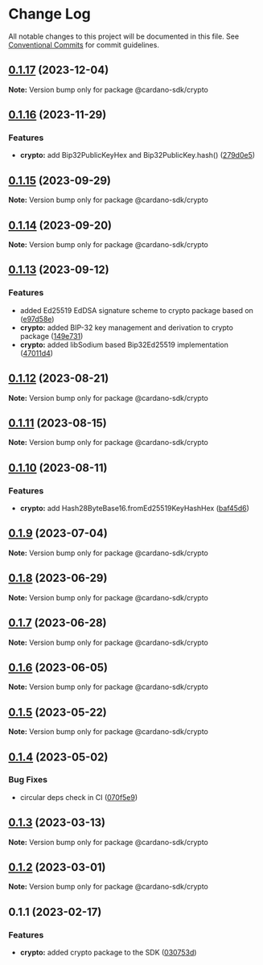 # Change Log

All notable changes to this project will be documented in this file.
See [Conventional Commits](https://conventionalcommits.org) for commit guidelines.

## [0.1.17](https://github.com/input-output-hk/cardano-js-sdk/compare/@cardano-sdk/crypto@0.1.16...@cardano-sdk/crypto@0.1.17) (2023-12-04)

**Note:** Version bump only for package @cardano-sdk/crypto

## [0.1.16](https://github.com/input-output-hk/cardano-js-sdk/compare/@cardano-sdk/crypto@0.1.15...@cardano-sdk/crypto@0.1.16) (2023-11-29)

### Features

* **crypto:** add Bip32PublicKeyHex and Bip32PublicKey.hash() ([279d0e5](https://github.com/input-output-hk/cardano-js-sdk/commit/279d0e503334bb4bcfaead2a8521f8993d74dbb2))

## [0.1.15](https://github.com/input-output-hk/cardano-js-sdk/compare/@cardano-sdk/crypto@0.1.14...@cardano-sdk/crypto@0.1.15) (2023-09-29)

**Note:** Version bump only for package @cardano-sdk/crypto

## [0.1.14](https://github.com/input-output-hk/cardano-js-sdk/compare/@cardano-sdk/crypto@0.1.13...@cardano-sdk/crypto@0.1.14) (2023-09-20)

**Note:** Version bump only for package @cardano-sdk/crypto

## [0.1.13](https://github.com/input-output-hk/cardano-js-sdk/compare/@cardano-sdk/crypto@0.1.12...@cardano-sdk/crypto@0.1.13) (2023-09-12)

### Features

* added Ed25519 EdDSA signature scheme to crypto package based on ([e97d58e](https://github.com/input-output-hk/cardano-js-sdk/commit/e97d58ed1d02feaefd90108cf683f83adba02e19))
* **crypto:** added BIP-32 key management and derivation to crypto package ([149e731](https://github.com/input-output-hk/cardano-js-sdk/commit/149e73119aceb2acabfff9a0922edc0df7bb054b))
* **crypto:** added libSodium based Bip32Ed25519 implementation ([47011d4](https://github.com/input-output-hk/cardano-js-sdk/commit/47011d4f4a21f91b1c566f7a6eef0b8157bfa87e))

## [0.1.12](https://github.com/input-output-hk/cardano-js-sdk/compare/@cardano-sdk/crypto@0.1.11...@cardano-sdk/crypto@0.1.12) (2023-08-21)

**Note:** Version bump only for package @cardano-sdk/crypto

## [0.1.11](https://github.com/input-output-hk/cardano-js-sdk/compare/@cardano-sdk/crypto@0.1.10...@cardano-sdk/crypto@0.1.11) (2023-08-15)

**Note:** Version bump only for package @cardano-sdk/crypto

## [0.1.10](https://github.com/input-output-hk/cardano-js-sdk/compare/@cardano-sdk/crypto@0.1.9...@cardano-sdk/crypto@0.1.10) (2023-08-11)

### Features

* **crypto:** add Hash28ByteBase16.fromEd25519KeyHashHex ([baf45d6](https://github.com/input-output-hk/cardano-js-sdk/commit/baf45d625c7a8eb5b484140c997f9dcb0649beea))

## [0.1.9](https://github.com/input-output-hk/cardano-js-sdk/compare/@cardano-sdk/crypto@0.1.8...@cardano-sdk/crypto@0.1.9) (2023-07-04)

**Note:** Version bump only for package @cardano-sdk/crypto

## [0.1.8](https://github.com/input-output-hk/cardano-js-sdk/compare/@cardano-sdk/crypto@0.1.7...@cardano-sdk/crypto@0.1.8) (2023-06-29)

**Note:** Version bump only for package @cardano-sdk/crypto

## [0.1.7](https://github.com/input-output-hk/cardano-js-sdk/compare/@cardano-sdk/crypto@0.1.6...@cardano-sdk/crypto@0.1.7) (2023-06-28)

**Note:** Version bump only for package @cardano-sdk/crypto

## [0.1.6](https://github.com/input-output-hk/cardano-js-sdk/compare/@cardano-sdk/crypto@0.1.5...@cardano-sdk/crypto@0.1.6) (2023-06-05)

**Note:** Version bump only for package @cardano-sdk/crypto

## [0.1.5](https://github.com/input-output-hk/cardano-js-sdk/compare/@cardano-sdk/crypto@0.1.4...@cardano-sdk/crypto@0.1.5) (2023-05-22)

**Note:** Version bump only for package @cardano-sdk/crypto

## [0.1.4](https://github.com/input-output-hk/cardano-js-sdk/compare/@cardano-sdk/crypto@0.1.3...@cardano-sdk/crypto@0.1.4) (2023-05-02)

### Bug Fixes

- circular deps check in CI ([070f5e9](https://github.com/input-output-hk/cardano-js-sdk/commit/070f5e9f199c8a3b823f80aa98b35a4df7dbe532))

## [0.1.3](https://github.com/input-output-hk/cardano-js-sdk/compare/@cardano-sdk/crypto@0.1.2...@cardano-sdk/crypto@0.1.3) (2023-03-13)

**Note:** Version bump only for package @cardano-sdk/crypto

## [0.1.2](https://github.com/input-output-hk/cardano-js-sdk/compare/@cardano-sdk/crypto@0.1.1...@cardano-sdk/crypto@0.1.2) (2023-03-01)

**Note:** Version bump only for package @cardano-sdk/crypto

## 0.1.1 (2023-02-17)

### Features

- **crypto:** added crypto package to the SDK ([030753d](https://github.com/input-output-hk/cardano-js-sdk/commit/030753d9f62b984b2d31f2e7e793b3929137d314))
